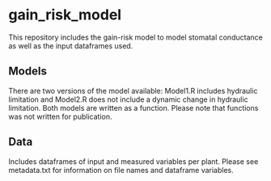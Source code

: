# gain_risk_model

This repository includes the gain-risk model to model stomatal conductance as well as the input dataframes used.

## Models

There are two versions of the model available: Model1.R includes hydraulic limitation and Model2.R does not include a dynamic change in hydraulic limitation. 
Both models are written as a function. Please note that functions was not written for publication.

## Data 

Includes dataframes of input and measured variables per plant. Please see metadata.txt for information on file names and dataframe variables. 
